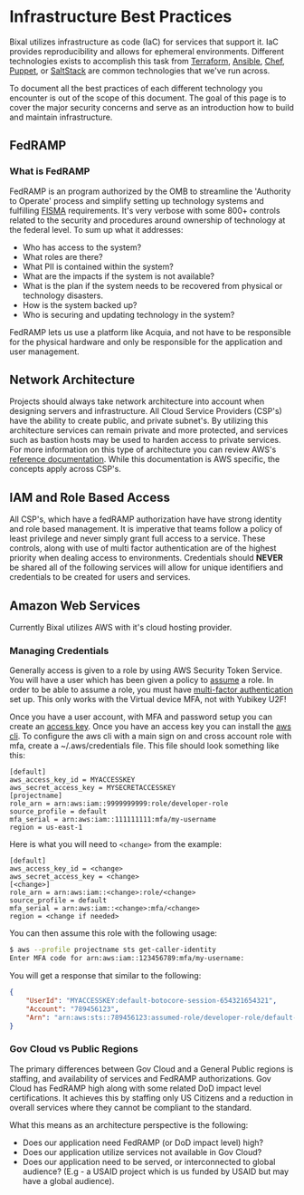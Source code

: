 # Infrastructure Best Practices

Bixal utilizes infrastructure as code (IaC) for services that support it. IaC provides reproducibility and allows for ephemeral environments. Different technologies exists to accomplish this task from [Terraform](https://www.terraform.io/), [Ansible](https://www.ansible.com/), [Chef](https://www.chef.io/), [Puppet](https://puppet.com/), or [SaltStack](https://www.saltstack.com/) are common technologies that we've run across.

To document all the best practices of each different technology you encounter is out of the scope of this document. The goal of this page is to cover the major security concerns and serve as an introduction how to build and maintain infrastructure.

## FedRAMP

### What is FedRAMP

FedRAMP is an program authorized by the OMB to streamline the 'Authority to Operate' process and simplify setting up technology systems and fulfilling [FISMA](https://www.dhs.gov/cisa/federal-information-security-modernization-act) requirements. It's very verbose with some 800+ controls related to the security and procedures around ownership of technology at the federal level. To sum up what it addresses:

* Who has access to the system?
* What roles are there?
* What PII is contained within the system?
* What are the impacts if the system is not available?
* What is the plan if the system needs to be recovered from physical or technology disasters.
* How is the system backed up?
* Who is securing and updating technology in the system?

FedRAMP lets us use a platform like Acquia, and not have to be responsible for the physical hardware and only be responsible
for the application and user management.

## Network Architecture

Projects should always take network architecture into account when designing servers and infrastructure. All Cloud Service Providers (CSP's) have the ability to create public, and private subnet's. By utilizing this architecture services can remain private and more protected, and services such as bastion hosts may be used to harden access to private services. For more information on this type of architecture you can review AWS's [reference documentation](https://docs.aws.amazon.com/vpc/latest/userguide/VPC_Scenario2.html). While this documentation is AWS specific, the concepts apply across CSP's.

## IAM and Role Based Access

All CSP's, which have a fedRAMP authorization have have strong identity and role based management. It is imperative that teams follow a policy of least privilege and never simply grant full access to a service. These controls, along with use of multi factor authentication are of the highest priority when dealing access to environments. Credentials should **NEVER** be shared all of the following services will allow for unique identifiers and credentials to be created for users and services.

## Amazon Web Services

Currently Bixal utilizes AWS with it's cloud hosting provider.

### Managing Credentials

Generally access is given to a role by using AWS Security Token Service. You will have a user which has been given a policy to [assume](https://aws.amazon.com/premiumsupport/knowledge-center/iam-assume-role-cli/) a role. In order to be able to assume a role, you must have [multi-factor authentication](https://aws.amazon.com/iam/features/mfa/) set up. This only works with the Virtual device MFA, not with Yubikey U2F!
 
Once you have a user account, with MFA and password setup you can create an [access key](https://docs.aws.amazon.com/IAM/latest/UserGuide/id_credentials_access-keys.html#Using_CreateAccessKey). Once you have an access key you can install the [aws cli](https://docs.aws.amazon.com/cli/latest/userguide/cli-chap-install.html). To configure the aws cli with a main sign on and cross account role with mfa, create a ~/.aws/credentials file. This file should look something like this:

```text
[default]
aws_access_key_id = MYACCESSKEY
aws_secret_access_key = MYSECRETACCESSKEY
[projectname]
role_arn = arn:aws:iam::9999999999:role/developer-role
source_profile = default
mfa_serial = arn:aws:iam::111111111:mfa/my-username
region = us-east-1
```
Here is what you will need to `<change>` from the example:
```text
[default]
aws_access_key_id = <change>
aws_secret_access_key = <change>
[<change>]
role_arn = arn:aws:iam::<change>:role/<change>
source_profile = default
mfa_serial = arn:aws:iam::<change>:mfa/<change>
region = <change if needed>
```

You can then assume this role with the following usage:

```sh
$ aws --profile projectname sts get-caller-identity
Enter MFA code for arn:aws:iam::123456789:mfa/my-username:
```

You will get a response that similar to the following:

```json
{
    "UserId": "MYACCESSKEY:default-botocore-session-654321654321",
    "Account": "789456123",
    "Arn": "arn:aws:sts::789456123:assumed-role/developer-role/default-botocore-session-654321654321"
}
```

### Gov Cloud vs Public Regions

The primary differences between Gov Cloud and a General Public regions is staffing, and availability of services and FedRAMP authorizations. Gov Cloud has FedRAMP high along with some related DoD impact level certifications. It achieves this by staffing only US Citizens and a reduction in overall services where they cannot be compliant to the standard.

What this means as an architecture perspective is the following:

* Does our application need FedRAMP (or DoD impact level) high?
* Does our application utilize services not available in Gov Cloud?
* Does our application need to be served, or interconnected to global audience? (E.g - a USAID project which is us funded by USAID but may have a global audience).
